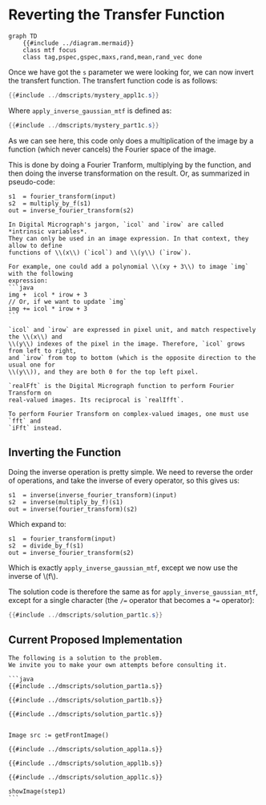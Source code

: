 # Reverting the Transfer Function

```mermaid
graph TD
    {{#include ../diagram.mermaid}}
    class mtf focus
    class tag,pspec,gspec,maxs,rand,mean,rand_vec done
```

Once we have got the `s` parameter we were looking for, we can now
invert the transfert function. The transfert function code is as follows:

```java
{{#include ../dmscripts/mystery_appl1c.s}}
```

Where `apply_inverse_gaussian_mtf` is defined as:

```java
{{#include ../dmscripts/mystery_part1c.s}}
```

As we can see here, this code only does a multiplication of the image by a function
(which never cancels) the Fourier space of the image.

This is done by doing a Fourier Tranform, multiplying by the function, and then doing
the inverse transformation on the result. Or, as summarized in pseudo-code:
```
s1  = fourier_transform(input)
s2  = multiply_by_f(s1)
out = inverse_fourier_transform(s2)
```

~~~admonish info title="`icol`, `irow`"
In Digital Micrograph's jargon, `icol` and `irow` are called *intrinsic variables*.
They can only be used in an image expression. In that context, they allow to define
functions of \\(x\\) (`icol`) and \\(y\\) (`irow`).

For example, one could add a polynomial \\(xy + 3\\) to image `img` with the following
expression:
```java
img +  icol * irow + 3
// Or, if we want to update `img`
img += icol * irow + 3
```

`icol` and `irow` are expressed in pixel unit, and match respectively the \\(x\\) and
\\(y\\) indexes of the pixel in the image. Therefore, `icol` grows from left to right,
and `irow` from top to bottom (which is the opposite direction to the usual one for
\\(y\\)), and they are both 0 for the top left pixel.
~~~

~~~admonish info title="`realFft`, `realIfft`"
`realFft` is the Digital Micrograph function to perform Fourier Transform on
real-valued images. Its reciprocal is `realIfft`.

To perform Fourier Transform on complex-valued images, one must use `fft` and
`iFft` instead.
~~~

## Inverting the Function

Doing the inverse operation is pretty simple. We need to reverse the order of
operations, and take the inverse of every operator, so this gives us:
```
s1  = inverse(inverse_fourier_transform)(input)
s2  = inverse(multiply_by_f)(s1)
out = inverse(fourier_transform)(s2)
```
Which expand to:
```
s1  = fourier_transform(input)
s2  = divide_by_f(s1)
out = inverse_fourier_transform(s2)
```
Which is exactly `apply_inverse_gaussian_mtf`, except we now use the inverse of \\(f\\).

The solution code is therefore the same as for `apply_inverse_gaussian_mtf`, except
for a single character (the `/=` operator that becomes a `*=` operator):

```java
{{#include ../dmscripts/solution_part1c.s}}
```

## Current Proposed Implementation

```admonish warning
The following is a solution to the problem.
We invite you to make your own attempts before consulting it.
```

~~~admonish example title="Solution" collapsible=true
```java
{{#include ../dmscripts/solution_part1a.s}}

{{#include ../dmscripts/solution_part1b.s}}

{{#include ../dmscripts/solution_part1c.s}}


Image src := getFrontImage()

{{#include ../dmscripts/solution_appl1a.s}}

{{#include ../dmscripts/solution_appl1b.s}}

{{#include ../dmscripts/solution_appl1c.s}}

showImage(step1)
```
~~~

<!-- ~~~admonish example title="Mystery Processing Recap" collapsible=true
```java
{{#include ../dmscripts/mystery_appl.s}}
```
~~~ -->

